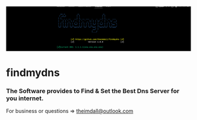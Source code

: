 ![mainMenu](https://github.com/theimdall/findmydns/blob/master/img/mainMenu2.png)
# findmydns
### The Software provides to Find & Set the Best Dns Server for you internet.



For business or questions => theimdall@outlook.com